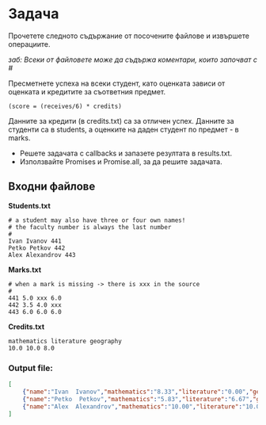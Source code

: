 # Задача

Прочетете следното съдържание от посочените файлове и извършете операциите.

*заб: Всеки от файловете може да съдържа коментари, които започват с #*

Пресметнете успеха на всеки студент, като оценката зависи от оценката и кредитите за съответния предмет.  

```(score = (receives/6) * credits)```

Данните за кредити (в credits.txt) са за отличен успех. Данните за студенти са в students, а оценките на даден студент по предмет - в marks.

* Решете задачата с callbacks и запазете резултата в results.txt. 
* Използвайте Promises и Promise.all, за да решите задачата.

## Входни файлове

**Students.txt**
```
# a student may also have three or four own names!
# the faculty number is always the last number 
#
Ivan Ivanov 441
Petko Petkov 442
Alex Alexandrov 443
```
**Marks.txt**
```
# when a mark is missing -> there is xxx in the source
#
441 5.0 xxx 6.0
442 3.5 4.0 xxx
443 6.0 6.0 6.0
```
**Credits.txt**
```
mathematics literature geography
10.0 10.0 8.0
```

### Output file:
```json
[
    {"name":"Ivan  Ivanov","mathematics":"8.33","literature":"0.00","geography":"8.00"},
    {"name":"Petko  Petkov","mathematics":"5.83","literature":"6.67","geography":"0.00"},
    {"name":"Alex  Alexandrov","mathematics":"10.00","literature":"10.00","geography":"8.00"}
]
```